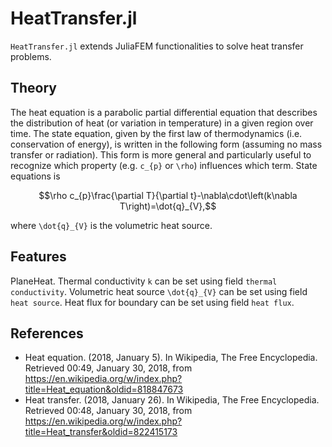 # HeatTransfer.jl

`HeatTransfer.jl` extends JuliaFEM functionalities to solve heat
transfer problems.

## Theory

The heat equation is a parabolic partial differential equation that
describes the distribution of heat (or variation in temperature) in
a given region over time. The state equation, given by the first law
of thermodynamics (i.e. conservation of energy), is written in the
following form (assuming no mass transfer or radiation). This form
is more general and particularly useful to recognize which property
(e.g. ``c_{p}`` or ``\rho``) influences which term. State equations is
```math
\rho c_{p}\frac{\partial T}{\partial t}-\nabla\cdot\left(k\nabla T\right)=\dot{q}_{V},
```
where ``\dot{q}_{V}`` is the volumetric heat source.

## Features

PlaneHeat. Thermal conductivity ``k`` can be set using field `thermal
conductivity`. Volumetric heat source ``\dot{q}_{V}`` can be set using
field `heat source`. Heat flux for boundary can be set using field
`heat flux`. 

## References

- Heat equation. (2018, January 5). In Wikipedia, The Free Encyclopedia. Retrieved 00:49, January 30, 2018, from https://en.wikipedia.org/w/index.php?title=Heat_equation&oldid=818847673
- Heat transfer. (2018, January 26). In Wikipedia, The Free Encyclopedia. Retrieved 00:48, January 30, 2018, from https://en.wikipedia.org/w/index.php?title=Heat_transfer&oldid=822415173
